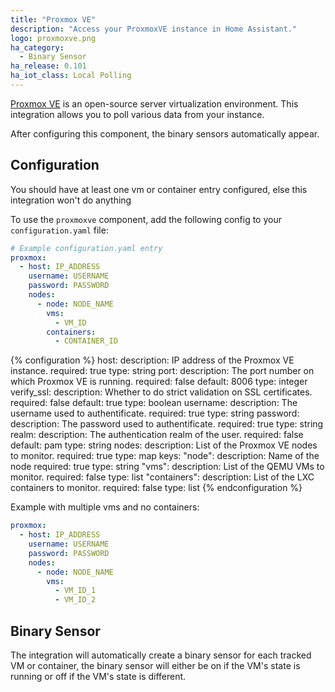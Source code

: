 ```yaml
---
title: "Proxmox VE"
description: "Access your ProxmoxVE instance in Home Assistant."
logo: proxmoxve.png
ha_category:
  - Binary Sensor
ha_release: 0.101
ha_iot_class: Local Polling
---
```


[Proxmox VE](https://www.proxmox.com/en/) is an open-source server virtualization environment. This integration allows you to poll various data from your instance.

<div class='note'>
After configuring this component, the binary sensors automatically appear.
</div>

## Configuration

<div class='note'>
You should have at least one vm or container entry configured, else this integration won't do anything
</div>

To use the `proxmoxve` component, add the following config to your `configuration.yaml` file:

```yaml
# Example configuration.yaml entry
proxmox:
  - host: IP_ADDRESS
    username: USERNAME
    password: PASSWORD
    nodes:
      - node: NODE_NAME
        vms:
          - VM_ID
        containers:
          - CONTAINER_ID
```

{% configuration %}
host:
  description: IP address of the Proxmox VE instance.
  required: true
  type: string
port:
  description: The port number on which Proxmox VE is running.
  required: false
  default: 8006
  type: integer
verify_ssl:
  description: Whether to do strict validation on SSL certificates.
  required: false
  default: true
  type: boolean
username:
  description: The username used to authentificate.
  required: true
  type: string
password:
  description: The password used to authentificate.
  required: true
  type: string
realm:
  description: The authentication realm of the user.
  required: false
  default: pam
  type: string
nodes:
  description: List of the Proxmox VE nodes to monitor.
  required: true
  type: map
  keys:
    "node":
      description: Name of the node
      required: true
      type: string
    "vms":
      description: List of the QEMU VMs to monitor.
      required: false
      type: list
    "containers":
      description: List of the LXC containers to monitor.
      required: false
      type: list
{% endconfiguration %}

Example with multiple vms and no containers:

```yaml
proxmox:
  - host: IP_ADDRESS
    username: USERNAME
    password: PASSWORD
    nodes:
      - node: NODE_NAME
        vms:
          - VM_ID_1
          - VM_ID_2
```

## Binary Sensor

The integration will automatically create a binary sensor for each tracked VM or container, the binary sensor will either be on if the VM's state is running or off if the VM's state is different.

